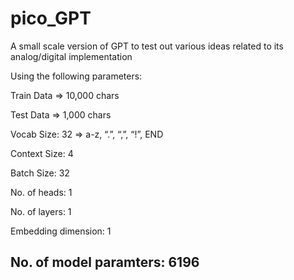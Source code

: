 # pico_GPT
A small scale version of GPT to test out various ideas related to its analog/digital implementation

Using the following parameters:

Train Data => 10,000 chars

Test Data => 1,000 chars

Vocab Size: 32 => a-z, “.”, “,”, “!”, END

Context Size: 4

Batch Size: 32

No. of heads: 1

No. of layers: 1

Embedding dimension: 1



## No. of model paramters: 6196
